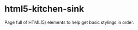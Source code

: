 html5-kitchen-sink
==================

Page full of HTML(5) elements to help get basic stylings in order.
